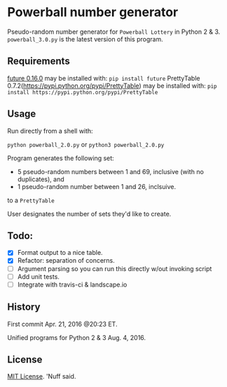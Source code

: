 # Powerball number generator 

Pseudo-random number generator for `Powerball Lottery` in Python 2 & 3.
`powerball_3.0.py` is the latest version of this program. 

## Requirements 

[future 0.16.0](https://pypi.python.org/pypi/future) may be installed with: `pip install future` 
PrettyTable 0.7.2(https://pypi.python.org/pypi/PrettyTable) may be installed with: `pip install https://pypi.python.org/pypi/PrettyTable`


## Usage 

Run directly from a shell with:
 
`python powerball_2.0.py` or `python3 powerball_2.0.py`

Program generates the following set:

* 5 pseudo-random numbers between 1 and 69, inclusive (with no duplicates), and
* 1 pseudo-random number between 1 and 26, inclsuive. 

to a `PrettyTable` 

User designates the number of sets they'd like to create.

## Todo: 
- [x] Format output to a nice table.
- [x] Refactor: separation of concerns. 
- [ ] Argument parsing so you can run this directly w/out invoking script 
- [ ] Add unit tests.
- [ ] Integrate with travis-ci & landscape.io 

## History 

First commit Apr. 21, 2016 @20:23 ET. 

Unified programs for Python 2 & 3 Aug. 4, 2016.  

## License 

[MIT License](https://opensource.org/licenses/MIT). 'Nuff said.  
